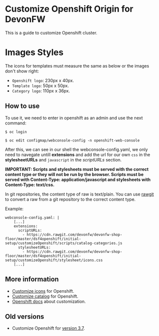 # Customize Openshift Origin for DevonFW

This is a guide to customize Openshift cluster.

# Images Styles
The icons for templates must measure the same as below or the images don't show right:

- `Openshift logo`: 230px x 40px.
- `Template logo`: 50px x 50px.
- `Category logo`: 110px x 36px.

## How to use

To use it, we need to enter in openshift as an admin and use the next command:

```
$ oc login

$ oc edit configmap/webconsole-config -n openshift-web-console
```

After this, we can see in our shell the webconsole-config.yaml, we only need to navegate untill **extensions** and add the url for our own `css` in the **stylesheetURLs** and `javascript` in the *scriptURLs* section.

**IMPORTANT: Scripts and stylesheets must be served with the correct content type or they will not be run by the browser. Scripts must be served with Content-Type: application/javascript and stylesheets with Content-Type: text/css.**

In git repositories, the content type of raw is text/plain. You can use [rawgit](https://rawgit.com/) to convert a raw from a git repository to the correct content type.

Example:

```
webconsole-config.yaml: |
	[...]
    extensions:
      scriptURLs:
        - https://cdn.rawgit.com/devonfw/devonfw-shop-floor/master/dsf4openshift/initial-setup/customizeOpenshift/scripts/catalog-categories.js
      stylesheetURLs:
		- https://cdn.rawgit.com/devonfw/devonfw-shop-floor/master/dsf4openshift/initial-setup/customizeOpenshift/stylesheet/icons.css
    [...]
```

## More information

* [Customize icons](https://github.com/devonfw/devonfw-shop-floor/wiki/devonfw-shop-floor-4-openshift-customize-icons) for Openshift.
* [Customize catalog](https://github.com/devonfw/devonfw-shop-floor/wiki/devonfw-shop-floor-4-openshift-customize-catalog) for Openshift.
* [Openshift docs](https://docs.openshift.com/container-platform/latest/install_config/web_console_customization.html#loading-custom-scripts-and-stylesheets) about customization.

## Old versions
* Customize Openshift for [version 3.7](https://docs.openshift.com/container-platform/3.9/install_config/web_console_customization.html#loading-custom-scripts-and-stylesheets).